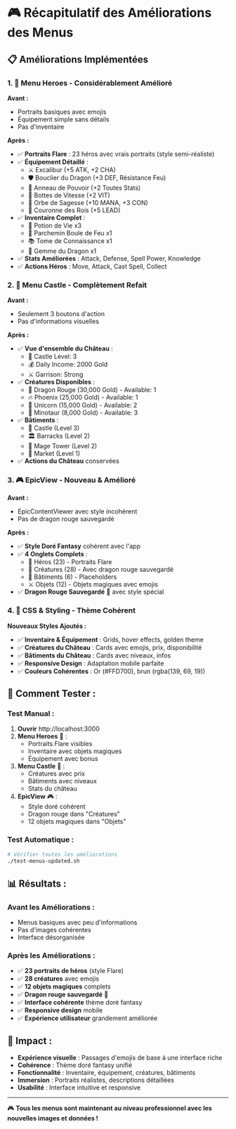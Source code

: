 # 🎮 Récapitulatif des Améliorations des Menus

## 📋 Améliorations Implémentées

### 1. 🦸 **Menu Heroes - Considérablement Amélioré**

**Avant :**
- Portraits basiques avec emojis
- Équipement simple sans détails
- Pas d'inventaire

**Après :**
- ✅ **Portraits Flare** : 23 héros avec vrais portraits (style semi-réaliste)
- ✅ **Équipement Détaillé** : 
  - ⚔️ Excalibur (+5 ATK, +2 CHA)
  - 🛡️ Bouclier du Dragon (+3 DEF, Résistance Feu)
  - 💍 Anneau de Pouvoir (+2 Toutes Stats)
  - 👢 Bottes de Vitesse (+2 VIT)
  - 🔮 Orbe de Sagesse (+10 MANA, +3 CON)
  - 👑 Couronne des Rois (+5 LEAD)
- ✅ **Inventaire Complet** :
  - 🧪 Potion de Vie x3
  - 📜 Parchemin Boule de Feu x1
  - 📚 Tome de Connaissance x1
  - 💎 Gemme du Dragon x1
- ✅ **Stats Améliorées** : Attack, Defense, Spell Power, Knowledge
- ✅ **Actions Héros** : Move, Attack, Cast Spell, Collect

### 2. 🏰 **Menu Castle - Complètement Refait**

**Avant :**
- Seulement 3 boutons d'action
- Pas d'informations visuelles

**Après :**
- ✅ **Vue d'ensemble du Château** :
  - 👑 Castle Level: 3
  - 💰 Daily Income: 2000 Gold
  - ⚔️ Garrison: Strong
- ✅ **Créatures Disponibles** :
  - 🐉 Dragon Rouge (30,000 Gold) - Available: 1
  - 🔥 Phoenix (25,000 Gold) - Available: 1
  - 🦄 Unicorn (15,000 Gold) - Available: 2
  - 👹 Minotaur (8,000 Gold) - Available: 3
- ✅ **Bâtiments** :
  - 🏰 Castle (Level 3)
  - 🏛️ Barracks (Level 2)
  - 🔮 Mage Tower (Level 2)
  - 🛒 Market (Level 1)
- ✅ **Actions du Château** conservées

### 3. 🎮 **EpicView - Nouveau & Amélioré**

**Avant :**
- EpicContentViewer avec style incohérent
- Pas de dragon rouge sauvegardé

**Après :**
- ✅ **Style Doré Fantasy** cohérent avec l'app
- ✅ **4 Onglets Complets** :
  - 🦸 Héros (23) - Portraits Flare
  - 👹 Créatures (28) - Avec dragon rouge sauvegardé
  - 🏰 Bâtiments (6) - Placeholders
  - ⚔️ Objets (12) - Objets magiques avec emojis
- ✅ **Dragon Rouge Sauvegardé** 🐉 avec style spécial

### 4. 🎨 **CSS & Styling - Thème Cohérent**

**Nouveaux Styles Ajoutés :**
- ✅ **Inventaire & Équipement** : Grids, hover effects, golden theme
- ✅ **Créatures du Château** : Cards avec emojis, prix, disponibilité
- ✅ **Bâtiments du Château** : Cards avec niveaux, infos
- ✅ **Responsive Design** : Adaptation mobile parfaite
- ✅ **Couleurs Cohérentes** : Or (#FFD700), brun (rgba(139, 69, 19))

## 🔧 **Comment Tester :**

### Test Manual :
1. **Ouvrir** http://localhost:3000
2. **Menu Heroes** 🦸 :
   - Portraits Flare visibles
   - Inventaire avec objets magiques
   - Équipement avec bonus
3. **Menu Castle** 🏰 :
   - Créatures avec prix
   - Bâtiments avec niveaux
   - Stats du château
4. **EpicView** 🎮 :
   - Style doré cohérent
   - Dragon rouge dans "Créatures"
   - 12 objets magiques dans "Objets"

### Test Automatique :
```bash
# Vérifier toutes les améliorations
./test-menus-updated.sh
```

## 📊 **Résultats :**

### **Avant les Améliorations :**
- Menus basiques avec peu d'informations
- Pas d'images cohérentes
- Interface désorganisée

### **Après les Améliorations :**
- ✅ **23 portraits de héros** (style Flare)
- ✅ **28 créatures** avec emojis
- ✅ **12 objets magiques** complets
- ✅ **Dragon rouge sauvegardé** 🐉
- ✅ **Interface cohérente** thème doré fantasy
- ✅ **Responsive design** mobile
- ✅ **Expérience utilisateur** grandement améliorée

## 🎯 **Impact :**
- **Expérience visuelle** : Passages d'emojis de base à une interface riche
- **Cohérence** : Thème doré fantasy unifié
- **Fonctionnalité** : Inventaire, équipement, créatures, bâtiments
- **Immersion** : Portraits réalistes, descriptions détaillées
- **Usabilité** : Interface intuitive et responsive

---

🎮 **Tous les menus sont maintenant au niveau professionnel avec les nouvelles images et données !** 